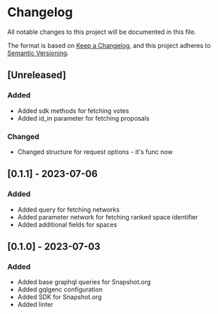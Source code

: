 # Changelog
All notable changes to this project will be documented in this file.

The format is based on [Keep a Changelog](https://keepachangelog.com/en/1.0.0/),
and this project adheres to [Semantic Versioning](https://semver.org/spec/v2.0.0.html).

## [Unreleased]

### Added
- Added sdk methods for fetching votes
- Added id_in parameter for fetching proposals

### Changed
- Changed structure for request options - it's func now

## [0.1.1] - 2023-07-06

### Added
- Added query for fetching networks
- Added parameter network for fetching ranked space identifier
- Added additional fields for spaces

## [0.1.0] - 2023-07-03

### Added
- Added base graphql queries for Snapshot.org
- Added gqlgenc configuration
- Added SDK for Snapshot.org
- Added linter

